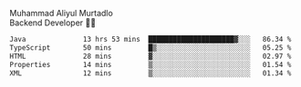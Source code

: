 Muhammad Aliyul Murtadlo
<br>
Backend Developer 👨‍💻
<br>
<!--START_SECTION:waka-->

```txt
Java              13 hrs 53 mins  █████████████████████▓░░░   86.34 %
TypeScript        50 mins         █▒░░░░░░░░░░░░░░░░░░░░░░░   05.25 %
HTML              28 mins         ▓░░░░░░░░░░░░░░░░░░░░░░░░   02.97 %
Properties        14 mins         ▒░░░░░░░░░░░░░░░░░░░░░░░░   01.54 %
XML               12 mins         ▒░░░░░░░░░░░░░░░░░░░░░░░░   01.34 %
```

<!--END_SECTION:waka-->
